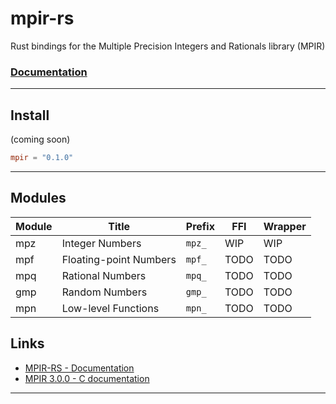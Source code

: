 # mpir-rs

Rust bindings for the Multiple Precision Integers and Rationals library (MPIR)

### [Documentation](https://manoadamro.github.io/mpir-rs/)

---

## Install

(coming soon)

```toml
mpir = "0.1.0"
```

---

## Modules

| Module | Title                  | Prefix | FFI  | Wrapper |
|--------|------------------------|--------|------|---------|
| mpz    | Integer Numbers        | `mpz_` | WIP  | WIP     |
| mpf    | Floating-point Numbers | `mpf_` | TODO | TODO    |
| mpq    | Rational Numbers       | `mpq_` | TODO | TODO    |
| gmp    | Random Numbers         | `gmp_` | TODO | TODO    |
| mpn    | Low-level Functions    | `mpn_` | TODO | TODO    |


## Links

- [MPIR-RS - Documentation](https://manoadamro.github.io/mpir-rs/)
- [MPIR 3.0.0 - C documentation](https://mpir.org/mpir-3.0.0.pdf)

---